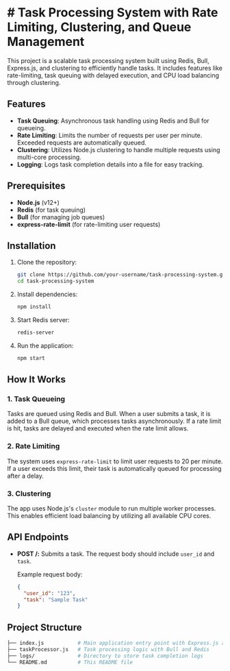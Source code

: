 # # Task Processing System with Rate Limiting, Clustering, and Queue Management

This project is a scalable task processing system built using Redis, Bull, Express.js, and clustering to efficiently handle tasks. It includes features like rate-limiting, task queuing with delayed execution, and CPU load balancing through clustering.

## Features

- **Task Queuing**: Asynchronous task handling using Redis and Bull for queueing.
- **Rate Limiting**: Limits the number of requests per user per minute. Exceeded requests are automatically queued.
- **Clustering**: Utilizes Node.js clustering to handle multiple requests using multi-core processing.
- **Logging**: Logs task completion details into a file for easy tracking.

## Prerequisites

- **Node.js** (v12+)
- **Redis** (for task queuing)
- **Bull** (for managing job queues)
- **express-rate-limit** (for rate-limiting user requests)

## Installation

1. Clone the repository:

    ```bash
    git clone https://github.com/your-username/task-processing-system.git
    cd task-processing-system
    ```

2. Install dependencies:

    ```bash
    npm install
    ```

3. Start Redis server:

    ```bash
    redis-server
    ```

4. Run the application:

    ```bash
    npm start
    ```

## How It Works

### 1. Task Queueing
Tasks are queued using Redis and Bull. When a user submits a task, it is added to a Bull queue, which processes tasks asynchronously. If a rate limit is hit, tasks are delayed and executed when the rate limit allows.

### 2. Rate Limiting
The system uses `express-rate-limit` to limit user requests to 20 per minute. If a user exceeds this limit, their task is automatically queued for processing after a delay.

### 3. Clustering
The app uses Node.js's `cluster` module to run multiple worker processes. This enables efficient load balancing by utilizing all available CPU cores.

## API Endpoints

- **POST /:** Submits a task. The request body should include `user_id` and `task`.

    Example request body:
    ```json
    {
      "user_id": "123",
      "task": "Sample Task"
    }
    ```

## Project Structure

```bash
├── index.js           # Main application entry point with Express.js and clustering
├── taskProcessor.js   # Task processing logic with Bull and Redis
├── logs/              # Directory to store task completion logs
└── README.md          # This README file

